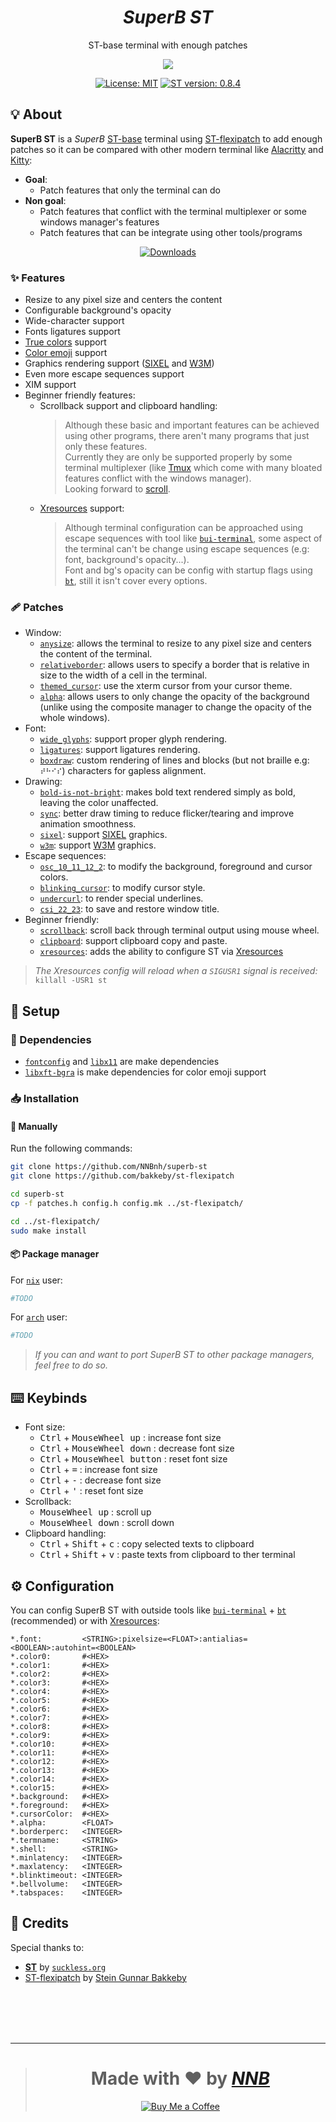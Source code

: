 <h1 align="center"><i>SuperB ST</i></h1>
<p align="center">ST-base terminal with enough patches</p>
<p align="center"><img src="https://user-images.githubusercontent.com/43980777/121320376-4ef51180-c937-11eb-9cd8-f06dafab918e.png"></p>
<p align="center"><a href="https://github.com/NNBnh/superbst/blob/main/LICENSE"><img src="https://img.shields.io/badge/license-mit--1.1-%233978A8.svg?labelColor=39314B&style=for-the-badge&logoColor=FFFFFF" alt="License: MIT"></a> <a href="https://st.suckless.org"><img src="https://img.shields.io/badge/st_version-0.8.4-%233978A8.svg?labelColor=39314B&style=for-the-badge&logoColor=FFFFFF" alt="ST version: 0.8.4"></a></p>

## 💡 About
**SuperB ST** is a *SuperB* [ST-base](https://st.suckless.org) terminal using [ST-flexipatch](https://github.com/bakkeby/st-flexipatch) to add enough patches so it can be compared with other modern terminal like [Alacritty](https://github.com/alacritty/alacritty) and [Kitty](https://sw.kovidgoyal.net/kitty):
- **Goal**:
  - Patch features that only the terminal can do
- **Non goal**:
  - Patch features that conflict with the terminal multiplexer or some windows manager's features
  - Patch features that can be integrate using other tools/programs

<p align="center"><a href="https://github.com/NNBnh/superb-st/releases"><img src="https://img.shields.io/github/downloads/NNBnh/superb-st/total?color=3978A8&labelColor=39314B&style=for-the-badge&logoColor=FFFFFF" alt="Downloads"></a></p>

### ✨ Features
- Resize to any pixel size and centers the content
- Configurable background's opacity
- Wide-character support
- Fonts ligatures support
- [True colors](https://gist.github.com/XVilka/8346728) support
- [Color emoji](https://gitlab.freedesktop.org/xorg/lib/libxft/-/merge_requests/1) support
- Graphics rendering support ([SIXEL](https://en.wikipedia.org/wiki/Sixel) and [W3M](http://w3m.sourceforge.net))
- Even more escape sequences support
- XIM support
- Beginner friendly features:
  - Scrollback support and clipboard handling:
    > Although these basic and important features can be achieved using other programs, there aren't many programs that just only these features.<br>
    > Currently they are only be supported properly by some terminal multiplexer (like [Tmux](https://github.com/tmux/tmux/wiki) which come with many bloated features conflict with the windows manager).<br>
    > Looking forward to [scroll](https://tools.suckless.org/scroll).
  - [Xresources](https://wiki.archlinux.org/title/X_resources) support:
    > Although terminal configuration can be approached using escape sequences with tool like [`bui-terminal`](https://github.com/NNBnh/bui-terminal), some aspect of the terminal can't be change using escape sequences (e.g: font, background's opacity...).<br>
    > Font and bg's opacity can be config with startup flags using [`bt`](https://github.com/NNBnh/bt), still it isn't cover every options.

### 🩹 Patches
- Window:
  - [`anysize`](https://st.suckless.org/patches/anysize): allows the terminal to resize to any pixel size and centers the content of the terminal.
  - [`relativeborder`](https://st.suckless.org/patches/relativeborder): allows users to specify a border that is relative in size to the width of a cell in the terminal.
  - [`themed_cursor`](https://st.suckless.org/patches/themed_cursor): use the xterm cursor from your cursor theme.
  - [`alpha`](https://st.suckless.org/patches/alpha): allows users to only change the opacity of the background (unlike using the composite manager to change the opacity of the whole windows).
- Font:
  - [`wide_glyphs`](https://www.reddit.com/r/suckless/comments/jt90ai/update_support_for_proper_glyph_rendering_in_st): support proper glyph rendering.
  - [`ligatures`](https://st.suckless.org/patches/ligatures): support ligatures rendering.
  - [`boxdraw`](https://st.suckless.org/patches/boxdraw): custom rendering of lines and blocks (but not braille e.g: `⠞⠓⠊⠎`) characters for gapless alignment.
- Drawing:
  - [`bold-is-not-bright`](https://st.suckless.org/patches/bold-is-not-bright): makes bold text rendered simply as bold, leaving the color unaffected.
  - [`sync`](https://st.suckless.org/patches/sync): better draw timing to reduce flicker/tearing and improve animation smoothness.
  - [`sixel`](https://gist.github.com/saitoha/70e0fdf22e3e8f63ce937c7f7da71809): support [SIXEL](https://en.wikipedia.org/wiki/Sixel) graphics.
  - [`w3m`](https://st.suckless.org/patches/w3m): support [W3M](http://w3m.sourceforge.net) graphics.
- Escape sequences:
  - [`osc_10_11_12_2`](https://st.suckless.org/patches/osc_10_11_12_2): to modify the background, foreground and cursor colors.
  - [`blinking_cursor`](https://st.suckless.org/patches/blinking_cursor): to modify cursor style.
  - [`undercurl`](https://st.suckless.org/patches/undercurl): to render special underlines.
  - [`csi_22_23`](https://st.suckless.org/patches/csi_22_23): to save and restore window title.
- Beginner friendly:
  - [`scrollback`](https://st.suckless.org/patches/scrollback): scroll back through terminal output using mouse wheel.
  - [`clipboard`](https://st.suckless.org/patches/clipboard): support clipboard copy and paste.
  - [`xresources`](https://st.suckless.org/patches/xresources): adds the ability to configure ST via [Xresources](https://wiki.archlinux.org/title/X_resources)

> *The Xresources config will reload when a `SIGUSR1` signal is received:*
> `killall -USR1 st`

## 🚀 Setup
### 🧾 Dependencies
- [`fontconfig`](https://archlinux.org/packages/extra/x86_64/fontconfig) and [`libx11`](https://archlinux.org/packages/extra/x86_64/libx11) are make dependencies
- [`libxft-bgra`](https://aur.archlinux.org/packages/libxft-bgra) is make dependencies for color emoji support

### 📥 Installation
#### 🔧 Manually
Run the following commands:
```sh
git clone https://github.com/NNBnh/superb-st
git clone https://github.com/bakkeby/st-flexipatch

cd superb-st
cp -f patches.h config.h config.mk ../st-flexipatch/

cd ../st-flexipatch/
sudo make install
```

#### 📦 Package manager
For [`nix`](https://nixos.org) user:
```sh
#TODO
```

For [`arch`](https://archlinux.org) user:
```sh
#TODO
```

> *If you can and want to port SuperB ST to other package managers, feel free to do so.*

## ⌨️ Keybinds
- Font size:
  - <kbd>Ctrl</kbd> + <kbd>MouseWheel up</kbd> : increase font size
  - <kbd>Ctrl</kbd> + <kbd>MouseWheel down</kbd> : decrease font size
  - <kbd>Ctrl</kbd> + <kbd>MouseWheel button</kbd> : reset font size
  - <kbd>Ctrl</kbd> + <kbd>=</kbd> : increase font size
  - <kbd>Ctrl</kbd> + <kbd>-</kbd> : decrease font size
  - <kbd>Ctrl</kbd> + <kbd>'</kbd> : reset font size
- Scrollback:
  - <kbd>MouseWheel up</kbd> : scroll up
  - <kbd>MouseWheel down</kbd> : scroll down
- Clipboard handling:
  - <kbd>Ctrl</kbd> + <kbd>Shift</kbd> + <kbd>c</kbd> : copy selected texts to clipboard
  - <kbd>Ctrl</kbd> + <kbd>Shift</kbd> + <kbd>v</kbd> : paste texts from clipboard to ther terminal

## ⚙️ Configuration
You can config SuperB ST with outside tools like [`bui-terminal`](https://github.com/NNBnh/bui-terminal) + [`bt`](https://github.com/NNBnh/bt) (recommended) or with [Xresources](https://wiki.archlinux.org/title/X_resources):
```Xresources
*.font:         <STRING>:pixelsize=<FLOAT>:antialias=<BOOLEAN>:autohint=<BOOLEAN>
*.color0:       #<HEX>
*.color1:       #<HEX>
*.color2:       #<HEX>
*.color3:       #<HEX>
*.color4:       #<HEX>
*.color5:       #<HEX>
*.color6:       #<HEX>
*.color7:       #<HEX>
*.color8:       #<HEX>
*.color9:       #<HEX>
*.color10:      #<HEX>
*.color11:      #<HEX>
*.color12:      #<HEX>
*.color13:      #<HEX>
*.color14:      #<HEX>
*.color15:      #<HEX>
*.background:   #<HEX>
*.foreground:   #<HEX>
*.cursorColor:  #<HEX>
*.alpha:        <FLOAT>
*.borderperc:   <INTEGER>
*.termname:     <STRING>
*.shell:        <STRING>
*.minlatency:   <INTEGER>
*.maxlatency:   <INTEGER>
*.blinktimeout: <INTEGER>
*.bellvolume:   <INTEGER>
*.tabspaces:    <INTEGER>
```

## 💌 Credits
Special thanks to:
- [**ST**](https://st.suckless.org) by [`suckless.org`](https://suckless.org)
- [ST-flexipatch](https://github.com/bakkeby/st-flexipatch) by [Stein Gunnar Bakkeby](https://github.com/bakkeby)

<br><br><br><br>

---

> <h1 align="center">Made with ❤️ by <a href="https://github.com/NNBnh"><i>NNB</i></a></h1>
>
> <p align="center"><a href="https://www.buymeacoffee.com/nnbnh"><img src="https://img.shields.io/badge/buy_me_a_coffee%20-%23F7CA88.svg?logo=buy-me-a-coffee&logoColor=333333&style=for-the-badge" alt="Buy Me a Coffee"></a></p>
